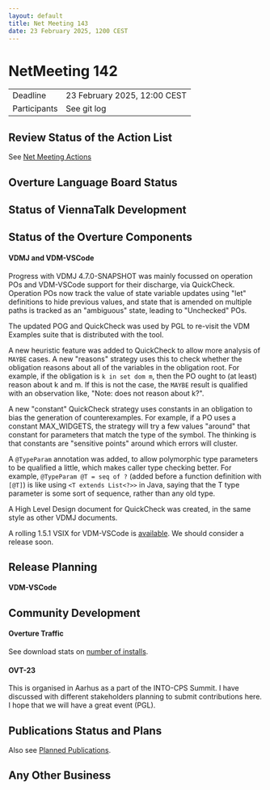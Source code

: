 ```yaml
---
layout: default
title: Net Meeting 143
date: 23 February 2025, 1200 CEST
---
```


<script src="https://code.jquery.com/jquery-1.11.1.min.js">
</script>
<script src="/javascripts/edit.js"></script>
<script>setEditButonNm();</script>

# NetMeeting 142

|||
|---|---|
| Deadline | 23 February 2025, 12:00 CEST |
| Participants | See git log |


## Review Status of the Action List

See [Net Meeting Actions](https://github.com/overturetool/overturetool.github.io/issues?q=is%3Aopen+is%3Aissue+label%3A%22action+net-meeting%22)


## Overture Language Board Status

## Status of ViennaTalk Development

##  Status of the Overture Components

#### VDMJ and VDM-VSCode

Progress with VDMJ 4.7.0-SNAPSHOT was mainly focussed on operation POs and VDM-VSCode support for their discharge, via QuickCheck. Operation POs now track the value of state variable updates using "let" definitions to hide previous values, and state that is amended on multiple paths is tracked as an "ambiguous" state, leading to "Unchecked" POs.

The updated POG and QuickCheck was used by PGL to re-visit the VDM Examples suite that is distributed with the tool.

A new heuristic feature was added to QuickCheck to allow more analysis of `MAYBE` cases. A new "reasons" strategy uses this to check whether the obligation reasons about all of the variables in the obligation root. For example, if the obligation is `k in set dom m`, then the PO ought to (at least) reason about k and m. If this is not the case, the `MAYBE` result is qualified with an observation like, "Note: does not reason about k?".

A new "constant" QuickCheck strategy uses constants in an obligation to bias the generation of counterexamples. For example, if a PO uses a constant MAX_WIDGETS, the strategy will try a few values "around" that constant for parameters that match the type of the symbol. The thinking is that constants are "sensitive points" around which errors will cluster.

A `@TypeParam` annotation was added, to allow polymorphic type parameters to be qualified a little, which makes caller type checking better. For example, `@TypeParam @T = seq of ?` (added before a function definition with `[@T]`) is like using `<T extends List<?>>` in Java, saying that the T type parameter is some sort of sequence, rather than any old type.

A High Level Design document for QuickCheck was created, in the same style as other VDMJ documents.

A rolling 1.5.1 VSIX for VDM-VSCode is [available](https://github.com/nickbattle/vdmj/releases/download/4.7.0-1/vdm-vscode-1.5.1-patch.vsix). We should consider a release soon.

##  Release Planning

#### VDM-VSCode

##  Community Development

#### Overture Traffic

See download stats on [number of installs](https://marketplace.visualstudio.com/items?itemName=overturetool.vdm-vscode).

#### OVT-23
This is organised in Aarhus as a part of the INTO-CPS Summit. I have discussed with different stakeholders planning to submit contributions here. I hope that we will have a great event (PGL).

##  Publications Status and Plans

Also see [Planned Publications](https://www.overturetool.org/publications/PlannedPublications.html).


##  Any Other Business



<div id="edit_page_div"></div>
